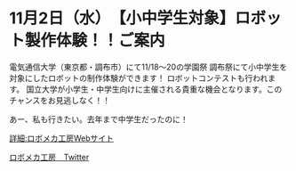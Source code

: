 # 11月2日（水）　【小中学生対象】ロボット製作体験！！ご案内

電気通信大学（東京都・調布市）にて11/18～20の学園祭 調布祭にて小中学生を対象にしたロボットの制作体験ができます！
ロボットコンテストも行われます。
国立大学が小学生・中学生向けに主催される貴重な機会となります。このチャンスをお見逃しなく！！

あー、私も行きたい。去年まで中学生だったのに！


[詳細:ロボメカ工房Webサイト](https://sites.google.com/view/uec-rmf/home/d2-robocon)


[ロボメカ工房　Twitter](https://mobile.twitter.com/robomech_uec)
